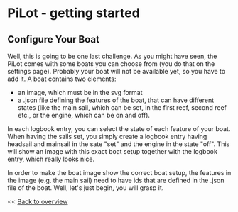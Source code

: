 # PiLot - getting started
## Configure Your Boat

Well, this is going to be one last challenge. As you might have seen, the PiLot comes with some boats you can choose from (you do that on the settings page). Probably your boat will not be available yet, so you have to add it. A boat contains two elements:
- an image, which must be in the svg format
- a .json file defining the features of the boat, that can have different states (like the main sail, which can be set, in the first reef, second reef etc., or the engine, which can be on and off).

In each logbook entry, you can select the state of each feature of your boat. When having the sails set, you simply create a logbook entry having headsail and mainsail in the sate "set" and the engine in the state "off". This will show an image with this exact boat setup together with the logbook entry, which really looks nice.

In order to make the boat image show the correct boat setup, the features in the image (e.g. the main sail) need to have ids that are defined in the .json file of the boat. Well, let's just begin, you will grasp it.

<< [Back to overview](user.md)
